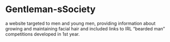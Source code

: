 # Gentleman-sSociety
a website targeted to men and young men, providing information about growing and maintaining facial hair and included links to IRL “bearded man” competitions developed in 1st year.
